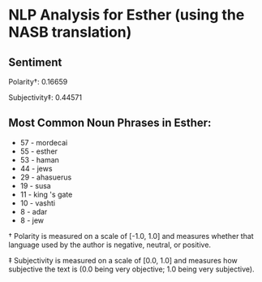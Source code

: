 # NLP Analysis for Esther (using the NASB translation)

## Sentiment

Polarity†: 0.16659

Subjectivity‡: 0.44571

## Most Common Noun Phrases in Esther:

 * 57	-  mordecai
 * 55	-  esther
 * 53	-  haman
 * 44	-  jews
 * 29	-  ahasuerus
 * 19	-  susa
 * 11	-  king 's gate
 * 10	-  vashti
 * 8	-  adar
 * 8	-  jew


† Polarity is measured on a scale of [-1.0, 1.0] and measures whether that language used by the author is negative, neutral, or positive.

‡ Subjectivity is measured on a scale of [0.0, 1.0] and measures how subjective the text is (0.0 being very objective; 1.0 being very subjective).